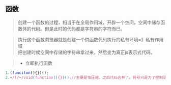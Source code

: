 ## 函数
>创建一个函数的过程，相当于在全局作用域，开辟一个空间，空间中储存函数体的代码。但是此时的代码都是字符串的字符而已。  

>执行这个函数浏览器就是创建一个供函数代码执行的私有环境=》私有作用域  
把创建时候空间中存储的字符串拿过来，然后变为真正js表示式代码。

> + 立即执行函数
```javascript
1.(funciton(){})();
2.+/!/~/void(function(){})();//主要是怕压缩，之后代码合并了。符号只是为了控制语法规范。
```
